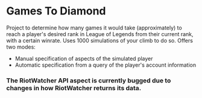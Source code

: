 # Games To Diamond
Project to determine how many games it would take (approximately) to reach a player's desired rank in League of Legends from their current rank, with a certain winrate. Uses 1000 simulations of your climb to do so.
Offers two modes:
* Manual specification of aspects of the simulated player
* Automatic specification from a query of the player's account information
### The RiotWatcher API aspect is currently bugged due to changes in how RiotWatcher returns its data. 
